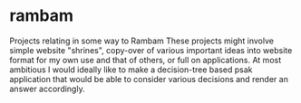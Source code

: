 # rambam
Projects relating in some way to Rambam
These projects might involve simple website "shrines", copy-over of various important ideas into website format for my own use and that of others, or full on applications.  At most ambitious I would ideally like to make a decision-tree based psak application that would be able to consider various decisions and render an answer accordingly.